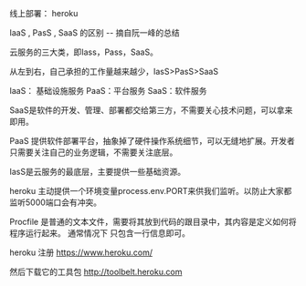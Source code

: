 线上部署： heroku


IaaS , PasS , SaaS 的区别  -- 摘自阮一峰的总结

云服务的三大类，即Iass，Pass，SaaS。

从左到右，自己承担的工作量越来越少，IasS>PasS>SaaS

IaaS： 基础设施服务
PaaS：平台服务
SaaS：软件服务

SaaS是软件的开发、管理、部署都交给第三方，不需要关心技术问题，可以拿来即用。

PaaS 提供软件部署平台，抽象掉了硬件操作系统细节，可以无缝地扩展。开发者只需要关注自己的业务逻辑，不需要关注底层。

IasS是云服务的最底层，主要提供一些基础资源。



heroku 主动提供一个环境变量process.env.PORT来供我们监听。以防止大家都监听5000端口会有冲突。


Procfile 是普通的文本文件，需要将其放到代码的跟目录中，其内容是定义如何将程序运行起来。 通常情况下
只包含一行信息即可。


 heroku 注册 https://www.heroku.com/

 然后下载它的工具包  http://toolbelt.heroku.com